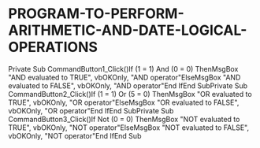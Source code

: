 # PROGRAM-TO-PERFORM-ARITHMETIC-AND-DATE-LOGICAL-OPERATIONS
Private Sub CommandButton1_Click()If (1 = 1) And (0 = 0) ThenMsgBox "AND evaluated to TRUE", vbOKOnly, "AND operator"ElseMsgBox "AND evaluated to FALSE", vbOKOnly, "AND operator"End IfEnd SubPrivate Sub CommandButton2_Click()If (1 = 1) Or (5 = 0) ThenMsgBox "OR evaluated to TRUE", vbOKOnly, "OR operator"ElseMsgBox "OR evaluated to FALSE", vbOKOnly, "OR operator"End IfEnd SubPrivate Sub CommandButton3_Click()If Not (0 = 0) ThenMsgBox "NOT evaluated to TRUE", vbOKOnly, "NOT operator"ElseMsgBox "NOT evaluated to FALSE", vbOKOnly, "NOT operator"End IfEnd Sub

